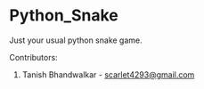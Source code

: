 # Python_Snake
Just your usual python snake game.

Contributors:
1. Tanish Bhandwalkar - scarlet4293@gmail.com
